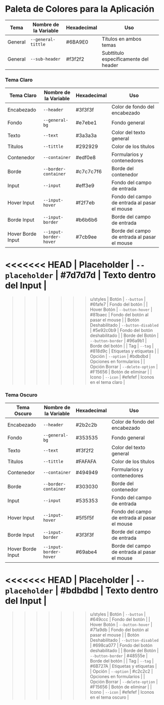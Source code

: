 # Paleta de Colores para la Aplicación

| Tema             | Nombre de la Variable        | Hexadecimal  | Uso                              |
|------------------|------------------------------|--------------|----------------------------------|
| General          | `--general-tittle`            | #6BA9E0      | Títulos en ambos temas           |
| General          | `--sub-header`                | #f3f2f2      | Subttitulo específicamente del header |

### Tema Claro

| Tema Claro       | Nombre de la Variable        | Hexadecimal  | Uso                              |
|------------------|------------------------------|--------------|----------------------------------|
| Encabezado       | `--header`                   | #3f3f3f      | Color de fondo del encabezado    |
| Fondo            | `--general-bg`               | #e7ebe1      | Fondo general                    |
| Texto            | `--text`                     | #3a3a3a      | Color del texto general          |
| Títulos          | `--tittle`                   | #292929      | Color de los títulos             |
| Contenedor       | `--container`                | #edf0e8      | Formularios y contenedores       |
| Borde            | `--border-container`         | #c7c7c7f6    | Borde del contenedor             |
| Input            | `--input`                    | #eff3e9      | Fondo del campo de entrada       |
| Hover Input      | `--input-hover`              | #f2f7eb      | Fondo del campo de entrada al pasar el mouse |
| Borde Input      | `--input-border`             | #b6b6b6      | Borde del campo de entrada       |
| Hover Borde Input| `--input-border-hover`       | #7cb9ee      | Borde del campo de entrada al pasar el mouse |
<<<<<<< HEAD
| Placeholder      |  `--placeholder`             | #7d7d7d      | Texto dentro del Input           | 
=======
>>>>>>> u/styles
| Botón            | `--button`                   | #6fafe7      | Fondo del botón                  |
| Hover Botón      | `--button-hover`             | #81baec      | Fondo del botón al pasar el mouse |
| Botón Deshabilitado | `--button-disabled`       | #5e92c0b9    | Fondo del botón deshabilitado    |
| Borde del Botón  | `--button-border`            | #96a9b1      | Borde del botón                  |
| Tag              | `--tag`                      | #818d9c      | Etiquetas y etiquetas            |
| Opción           | `--option`                   | #bdbdbd      | Opciones en formularios          |
| Opción Borrar    | `--delete-option`            | #F15656      | Botón de eliminar                |
| Icono            | `--icon`                     | #efefef      | Iconos en el tema claro          |

### Tema Oscuro

| Tema Oscuro      | Nombre de la Variable        | Hexadecimal  | Uso                              |
|------------------|------------------------------|--------------|----------------------------------|
| Encabezado       | `--header`                   | #2b2c2b      | Color de fondo del encabezado    |
| Fondo            | `--general-bg`               | #353535      | Fondo general                    |
| Texto            | `--text`                     | #f3f2f2      | Color del texto general          |
| Títulos          | `--tittle`                   | #FAFAFA      | Color de los títulos             |
| Contenedor       | `--container`                | #494949      | Formularios y contenedores       |
| Borde            | `--border-container`         | #303030      | Borde del contenedor             |
| Input            | `--input`                    | #535353      | Fondo del campo de entrada       |
| Hover Input      | `--input-hover`              | #5f5f5f      | Fondo del campo de entrada al pasar el mouse |
| Borde Input      | `--input-border`             | #3f3f3f      | Borde del campo de entrada       |
| Hover Borde Input| `--input-border-hover`       | #69abe4      | Borde del campo de entrada al pasar el mouse |
<<<<<<< HEAD
| Placeholder      |  `--placeholder`             | #bdbdbd      | Texto dentro del Input           | 
=======
>>>>>>> u/styles
| Botón            | `--button`                   | #649ccc      | Fondo del botón                  |
| Hover Botón      | `--button-hover`             | #71a9db      | Fondo del botón al pasar el mouse |
| Botón Deshabilitado | `--button-disabled`       | #698ca077    | Fondo del botón deshabilitado    |
| Borde del Botón  | `--button-border`            | #48555e      | Borde del botón                  |
| Tag              | `--tag`                      | #6B727A      | Etiquetas y etiquetas            |
| Opción           | `--option`                   | #c2c2c2      | Opciones en formularios          |
| Opción Borrar    | `--delete-option`            | #F15656      | Botón de eliminar                |
| Icono            | `--icon`                     | #efefef      | Iconos en el tema oscuro         |
